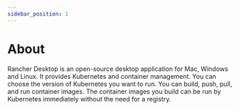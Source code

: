 ```yaml
---
sidebar_position: 1
---
```


# About

Rancher Desktop is an open-source desktop application for Mac, Windows and Linux. It provides Kubernetes and container management. You can choose the version of Kubernetes you want to run. You can build, push, pull, and run container images. The container images you build can be run by Kubernetes immediately without the need for a registry.
